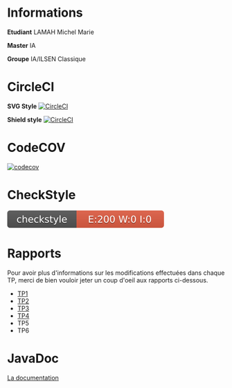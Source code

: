 # Informations
**Etudiant** LAMAH Michel Marie

**Master** IA

**Groupe** IA/ILSEN Classique

# CircleCI
**SVG Style** [![CircleCI](https://circleci.com/gh/MichelMarieLamah13/ceri-m1-techniques-de-test.svg?style=shield)](https://circleci.com/gh/MichelMarieLamah13/ceri-m1-techniques-de-test)

**Shield style** [![CircleCI](https://circleci.com/gh/MichelMarieLamah13/ceri-m1-techniques-de-test.svg?style=svg)](https://circleci.com/gh/MichelMarieLamah13/ceri-m1-techniques-de-test)

# CodeCOV

[![codecov](https://codecov.io/gh/MichelMarieLamah13/ceri-m1-techniques-de-test/branch/master/graph/badge.svg?token=6GPRDD6MJV)](https://codecov.io/gh/MichelMarieLamah13/ceri-m1-techniques-de-test)

# CheckStyle
![CheckStyle](target/site/bagdes/checkstyle-result.svg)

# Rapports

Pour avoir plus d'informations sur les modifications effectuées dans chaque
TP, merci de bien vouloir jeter un coup d'oeil aux rapports ci-dessous.

- [TP1](TPs/T01_LAMAH.pdf)
- [TP2](TPs/TP02_LAMAH.pdf)
- [TP3](TPs/TP03_LAMAH.pdf)
- [TP4](TPs/TP04_LAMAH.pdf)
- TP5
- TP6

# JavaDoc

[La documentation](https://MichelMarieLamah13.github.io/ceri-m1-techniques-de-test)

